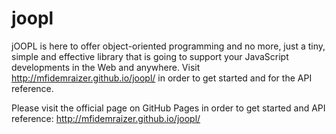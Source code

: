 joopl
=====

jOOPL is here to offer object-oriented programming and no more, just a tiny, simple and effective library that is going to support your JavaScript developments in the Web and anywhere. Visit http://mfidemraizer.github.io/joopl/ in order to get started and for the API reference.

Please visit the official page on GitHub Pages in order to get started and API reference:
http://mfidemraizer.github.io/joopl/ 
